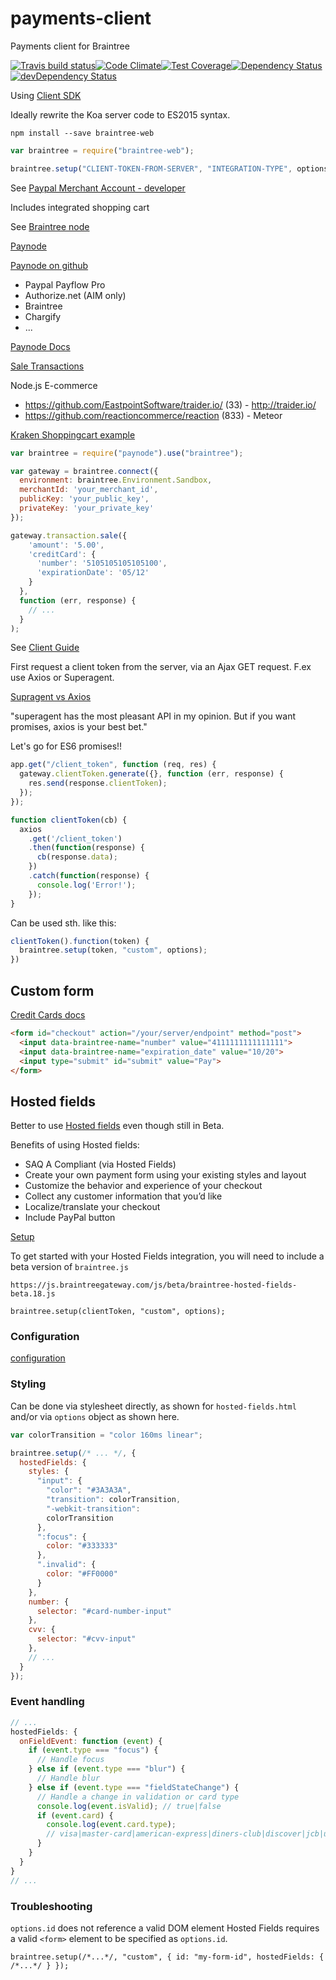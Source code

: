 payments-client
===============

Payments client for Braintree

[![Travis build status](http://img.shields.io/travis/kristianmandrup/payments-client.svg?style=flat)](https://travis-ci.org/kristianmandrup/payments-client)[![Code Climate](https://codeclimate.com/github/kristianmandrup/payments-client/badges/gpa.svg)](https://codeclimate.com/github/kristianmandrup/payments-client)[![Test Coverage](https://codeclimate.com/github/kristianmandrup/payments-client/badges/coverage.svg)](https://codeclimate.com/github/kristianmandrup/payments-client)[![Dependency Status](https://david-dm.org/kristianmandrup/payments-client.svg)](https://david-dm.org/kristianmandrup/payments-client)[![devDependency Status](https://david-dm.org/kristianmandrup/payments-client/dev-status.svg)](https://david-dm.org/kristianmandrup/payments-client#info=devDependencies)

Using [Client SDK](https://developers.braintreepayments.com/javascript+node/guides/client-sdk)

Ideally rewrite the Koa server code to ES2015 syntax.

`npm install --save braintree-web`

```js
var braintree = require("braintree-web");

braintree.setup("CLIENT-TOKEN-FROM-SERVER", "INTEGRATION-TYPE", options);
```

See [Paypal Merchant Account - developer](https://developer.paypal.com/docs/classic/admin/t)

Includes integrated shopping cart

See [Braintree node](https://github.com/braintree/braintree_node)

[Paynode](http://blog.james-carr.org/2010/09/26/paynode-more-payflow-api-methods-braintree-integration/)

[Paynode on github](https://github.com/jamescarr/paynode)

-	Paypal Payflow Pro
-	Authorize.net (AIM only)
-	Braintree
-	Chargify
-	...

[Paynode Docs](https://github.com/jamescarr/paynode/tree/master/docs)

[Sale Transactions](https://developers.braintreepayments.com/ios+ruby/reference/request/transaction/sale)

Node.js E-commerce

-	https://github.com/EastpointSoftware/traider.io/ (33) - http://traider.io/
-	https://github.com/reactioncommerce/reaction (833) - Meteor

[Kraken Shoppingcart example](https://github.com/krakenjs/kraken-example-with-shoppingcart)

```js
var braintree = require("paynode").use("braintree");

var gateway = braintree.connect({
  environment: braintree.Environment.Sandbox,
  merchantId: 'your_merchant_id',
  publicKey: 'your_public_key',
  privateKey: 'your_private_key'
});

gateway.transaction.sale({
    'amount': '5.00',
    'creditCard': {
      'number': '5105105105105100',
      'expirationDate': '05/12'
    }
  },
  function (err, response) {
    // ...
  }
);
```

See [Client Guide](https://developers.braintreepayments.com/javascript+node/start/hello-client)

First request a client token from the server, via an Ajax GET request. F.ex use Axios or Superagent.

[Supragent vs Axios](http://www.sitepoint.com/comparison-javascript-http-libraries/)

"superagent has the most pleasant API in my opinion. But if you want promises, axios is your best bet."

Let's go for ES6 promises!!

```js
app.get("/client_token", function (req, res) {
  gateway.clientToken.generate({}, function (err, response) {
    res.send(response.clientToken);
  });
});
```

```js
function clientToken(cb) {
  axios
    .get('/client_token')
    .then(function(response) {
      cb(response.data);
    })
    .catch(function(response) {
      console.log('Error!');
    });  
}
```

Can be used sth. like this:

```js
clientToken().function(token) {
  braintree.setup(token, "custom", options);
})
```

Custom form
-----------

[Credit Cards docs](https://developers.braintreepayments.com/javascript+node/guides/credit-cards)

```html
<form id="checkout" action="/your/server/endpoint" method="post">
  <input data-braintree-name="number" value="4111111111111111">
  <input data-braintree-name="expiration_date" value="10/20">
  <input type="submit" id="submit" value="Pay">
</form>
```

Hosted fields
-------------

Better to use [Hosted fields](https://developers.braintreepayments.com/javascript+node/guides/hosted-fields/overview) even though still in Beta.

Benefits of using Hosted fields:

-	SAQ A Compliant (via Hosted Fields)
-	Create your own payment form using your existing styles and layout
-	Customize the behavior and experience of your checkout
-	Collect any customer information that you’d like
-	Localize/translate your checkout
-	Include PayPal button

[Setup](https://developers.braintreepayments.com/javascript+node/guides/hosted-fields/setup-and-integration)

To get started with your Hosted Fields integration, you will need to include a beta version of `braintree.js`

`https://js.braintreegateway.com/js/beta/braintree-hosted-fields-beta.18.js`

`braintree.setup(clientToken, "custom", options);`

### Configuration

[configuration](https://developers.braintreepayments.com/javascript+node/guides/hosted-fields/configuration)

### Styling

Can be done via stylesheet directly, as shown for `hosted-fields.html` and/or via `options` object as shown here.

```js
var colorTransition = "color 160ms linear";

braintree.setup(/* ... */, {
  hostedFields: {
    styles: {
      "input": {
        "color": "#3A3A3A",
        "transition": colorTransition,
        "-webkit-transition":
        colorTransition
      },
      ":focus": {
        color: "#333333"
      },
      ".invalid": {
        color: "#FF0000"
      }
    },
    number: {
      selector: "#card-number-input"
    },
    cvv: {
      selector: "#cvv-input"
    },
    // ...
  }
});
```

### Event handling

```js
// ...
hostedFields: {
  onFieldEvent: function (event) {
    if (event.type === "focus") {
      // Handle focus
    } else if (event.type === "blur") {
      // Handle blur
    } else if (event.type === "fieldStateChange") {
      // Handle a change in validation or card type
      console.log(event.isValid); // true|false
      if (event.card) {
        console.log(event.card.type);
        // visa|master-card|american-express|diners-club|discover|jcb|unionpay|maestro
      }
    }
  }
}
// ...
```

### Troubleshooting

`options.id` does not reference a valid DOM element Hosted Fields requires a valid `<form>` element to be specified as `options.id`.

`braintree.setup(/*...*/, "custom", { id: "my-form-id", hostedFields: { /*...*/ } });`
